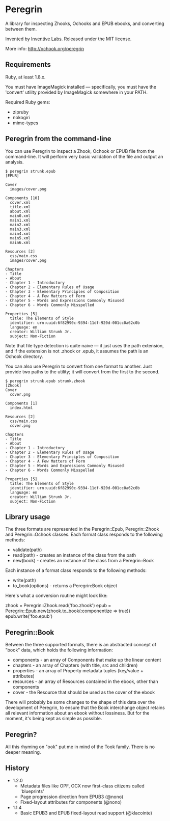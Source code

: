 # Peregrin

A library for inspecting Zhooks, Ochooks and EPUB ebooks, and converting
between them.

Invented by [Inventive Labs](http://inventivelabs.com.au). Released under the
MIT license.

More info: http://ochook.org/peregrin


## Requirements

Ruby, at least 1.8.x.

You must have ImageMagick installed — specifically, you must have the 'convert'
utility provided by ImageMagick somewhere in your PATH.

Required Ruby gems:

* zipruby
* nokogiri
* mime-types


## Peregrin from the command-line

You can use Peregrin to inspect a Zhook, Ochook or EPUB file from the
command-line. It will perform very basic validation of the file and
output an analysis.

    $ peregrin strunk.epub
    [EPUB]

    Cover
      images/cover.png

    Components [10]
      cover.xml
      title.xml
      about.xml
      main0.xml
      main1.xml
      main2.xml
      main3.xml
      main4.xml
      main5.xml
      main6.xml

    Resources [2]
      css/main.css
      images/cover.png

    Chapters
    - Title
    - About
    - Chapter 1 - Introductory
    - Chapter 2 - Elementary Rules of Usage
    - Chapter 3 - Elementary Principles of Composition
    - Chapter 4 - A Few Matters of Form
    - Chapter 5 - Words and Expressions Commonly Misused
    - Chapter 6 - Words Commonly Misspelled

    Properties [5]
      title: The Elements of Style
      identifier: urn:uuid:6f82990c-9394-11df-920d-001cc0a62c0b
      language: en
      creator: William Strunk Jr.
      subject: Non-Fiction

Note that file type detection is quite naive — it just uses the path extension,
and if the extension is not .zhook or .epub, it assumes the path is an
Ochook directory.

You can also use Peregrin to convert from one format to another. Just provide
two paths to the utility; it will convert from the first to the second.

    $ peregrin strunk.epub strunk.zhook
    [Zhook]
    Cover
      cover.png

    Components [1]
      index.html

    Resources [2]
      css/main.css
      cover.png

    Chapters
    - Title
    - About
    - Chapter 1 - Introductory
    - Chapter 2 - Elementary Rules of Usage
    - Chapter 3 - Elementary Principles of Composition
    - Chapter 4 - A Few Matters of Form
    - Chapter 5 - Words and Expressions Commonly Misused
    - Chapter 6 - Words Commonly Misspelled

    Properties [5]
      title: The Elements of Style
      identifier: urn:uuid:6f82990c-9394-11df-920d-001cc0a62c0b
      language: en
      creator: William Strunk Jr.
      subject: Non-Fiction


## Library usage

The three formats are represented in the Peregrin::Epub, Peregrin::Zhook and
Peregrin::Ochook classes. Each format class responds to the following methods:

  * validate(path)
  * read(path) - creates an instance of the class from the path
  * new(book) - creates an instance of the class from a Peregrin::Book

Each instance of a format class responds to the following methods:

  * write(path)
  * to\_book(options) - returns a Peregrin:Book object

Here's what a conversion routine might look like:

   zhook = Peregrin::Zhook.read('foo.zhook')
   epub = Peregrin::Epub.new(zhook.to\_book(:componentize => true))
   epub.write('foo.epub')

## Peregrin::Book

Between the three supported formats, there is an abstracted concept of "book"
data, which holds the following information:

* components - an array of Components that make up the linear content
* chapters - an array of Chapters (with title, src and children)
* properties - an array of Property metadata tuples (key/value + attributes)
* resources - an array of Resources contained in the ebook, other than components
* cover - the Resource that should be used as the cover of the ebook

There will probably be some changes to the shape of this data over the
development of Peregrin, to ensure that the Book interchange object retains all
relevant information about an ebook without lossiness. But for the moment,
it's being kept as simple as possible.


## Peregrin?

All this rhyming on "ook" put me in mind of the Took family. There is no
deeper meaning.


## History

* 1.2.0
  - Metadata files like OPF, OCX now first-class citizens called 'blueprints'
  - Page progression direction from EPUB3 (@nono)
  - Fixed-layout attributes for components (@nono)
* 1.1.4
  - Basic EPUB3 and EPUB fixed-layout read support (@klacointe)
